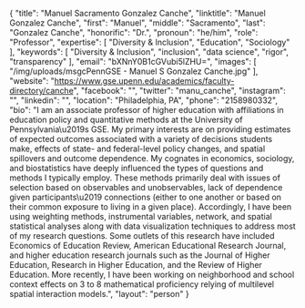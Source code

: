 {
  "title": "Manuel Sacramento Gonzalez Canche",
  "linktitle": "Manuel Gonzalez Canche",
  "first": "Manuel",
  "middle": "Sacramento",
  "last": "Gonzalez Canche",
  "honorific": "Dr.",
  "pronoun": "he/him",
  "role": "Professor",
  "expertise": [
    "Diversity & Inclusion",
    "Education",
    "Sociology"
  ],
  "keywords": [
    "Diversity & Inclusion",
    "inclusion",
    "data science",
    "rigor",
    "transparency"
  ],
  "email": "bXNnY0B1cGVubi5lZHU=",
  "images": [
    "/img/uploads/msgcPennGSE - Manuel S Gonzalez Canche.jpg"
  ],
  "website": "https://www.gse.upenn.edu/academics/faculty-directory/canche",
  "facebook": "",
  "twitter": "manu_canche",
  "instagram": "",
  "linkedin": "",
  "location": "Philadelphia, PA",
  "phone": "2158980332",
  "bio": "I am an associate professor of higher education with affiliations in education policy and quantitative methods at the University of Pennsylvania\u2019s GSE. My primary interests are on providing estimates of expected outcomes associated with a variety of decisions students make, effects of state- and federal-level policy changes, and spatial spillovers and outcome dependence. My cognates in economics, sociology, and biostatistics have deeply influenced the types of questions and methods I typically employ. These methods primarily deal with issues of selection based on observables and unobservables, lack of dependence given participants\u2019 connections (either to one another or based on their common exposure to living in a given place). Accordingly, I have been using weighting methods, instrumental variables, network, and spatial statistical analyses along with data visualization techniques to address most of my research questions. Some outlets of this research have included Economics of Education Review, American Educational Research Journal, and higher education research journals such as the Journal of Higher Education, Research in Higher Education, and the Review of Higher Education. More recently, I have been working on neighborhood and school context effects on 3 to 8 mathematical proficiency relying of multilevel spatial interaction models.",
  "layout": "person"
}
